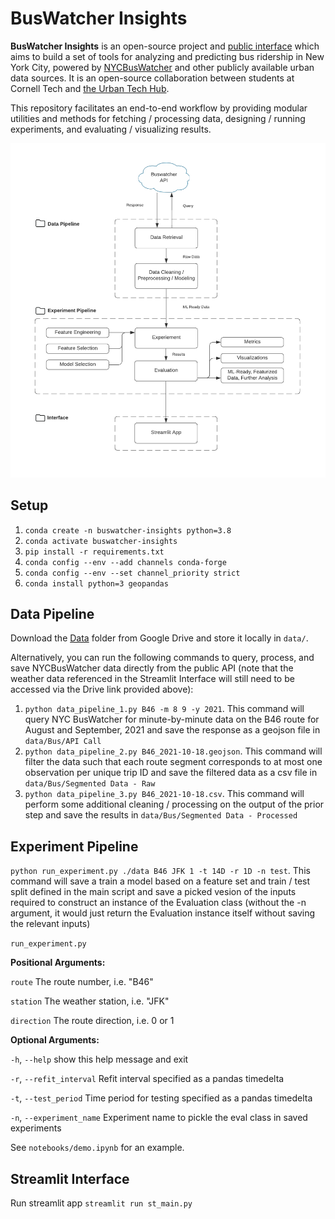 # BusWatcher Insights
**BusWatcher Insights** is an open-source project and [public interface](https://cornell-tech-urban-tech-hub.github.io/buswatcher-insights/) which aims to build a set of tools for analyzing and predicting bus ridership in New York City, powered by [NYCBusWatcher](https://github.com/Cornell-Tech-Urban-Tech-Hub/nycbuswatcher) and other publicly available urban data sources. It is an open-source collaboration between students at Cornell Tech and [the Urban Tech Hub](https://urban.tech.cornell.edu/).

This repository facilitates an end-to-end workflow by providing modular utilities and methods for fetching / processing data, designing / running experiments, and evaluating / visualizing results.

![image](interface/images/workflow.png)

## Setup
1. `conda create -n buswatcher-insights python=3.8`
2. `conda activate buswatcher-insights` 
3. `pip install -r requirements.txt`
4. `conda config --env --add channels conda-forge`
5. `conda config --env --set channel_priority strict`
6. `conda install python=3 geopandas`

## Data Pipeline
Download the [Data](https://drive.google.com/drive/u/1/folders/102oPRwK7Wvy86T9nK6346dxDmLMjhVsQ) folder from Google Drive and store it locally in `data/`. 

Alternatively, you can run the following commands to query, process, and save NYCBusWatcher data directly from the public API (note that the weather data referenced in the Streamlit Interface will still need to be accessed via the Drive link provided above):

1. `python data_pipeline_1.py B46 -m 8 9 -y 2021`. This command will query NYC BusWatcher for minute-by-minute data on the B46 route for August and September, 2021 and save the response as a geojson file in `data/Bus/API Call`
2. `python data_pipeline_2.py B46_2021-10-18.geojson`. This command will filter the data such that each route segment corresponds to at most one observation per unique trip ID and save the filtered data as a csv file in `data/Bus/Segmented Data - Raw`
3. `python data_pipeline_3.py B46_2021-10-18.csv`. This command will perform some additional cleaning / processing on the output of the prior step and save the results in `data/Bus/Segmented Data - Processed`

## Experiment Pipeline
`python run_experiment.py ./data B46 JFK 1 -t 14D -r 1D -n test`. This command will save a train a model based on a feature set and train / test split defined in the main script and save a picked vesion of the inputs required to construct an instance of the Evaluation class (without the -n argument, it would just return the Evaluation instance itself without saving the relevant inputs)

`run_experiment.py`

**Positional Arguments:**
 
  `route`                 The route number, i.e. "B46"
  
  `station`               The weather station, i.e. "JFK"
  
  `direction`             The route direction, i.e. 0 or 1
  
**Optional Arguments:**

  `-h`, `--help`            show this help message and exit
  
  `-r`, `--refit_interval`  Refit interval specified as a pandas timedelta
                        
  `-t`, `--test_period`     Time period for testing specified as a pandas timedelta
                        
  `-n`, `--experiment_name` Experiment name to pickle the eval class in saved experiments
                        

See `notebooks/demo.ipynb` for an example.

## Streamlit Interface
Run streamlit app `streamlit run st_main.py`
